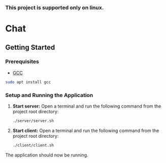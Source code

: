 ### This project is supported only on linux.
# Chat

## Getting Started

### Prerequisites

- [GCC](https://gcc.gnu.org/)
```bash
sudo apt install gcc
```

### Setup and Running the Application

1.  **Start server:**
    Open a terminal and run the following command from the project root directory:

    ```bash
    ./server/server.sh
    ```

2.  **Start client:**
    Open a terminal and run the following command from the project root directory:

    ```bash
    ./client/client.sh
    ```

The application should now be running.
